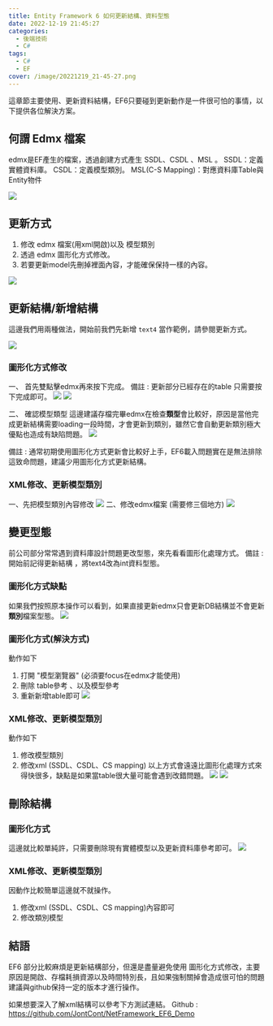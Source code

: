 ```yaml
---
title: Entity Framework 6 如何更新結構、資料型態
date: 2022-12-19 21:45:27
categories: 
  - 後端技術
  - C#
tags: 
  - C#
  - EF
cover: /image/20221219_21-45-27.png
---
```

這章節主要使用、更新資料結構，EF6只要碰到更新動作是一件很可怕的事情，以下提供各位解決方案。

## 何謂 Edmx 檔案
edmx是EF產生的檔案，透過創建方式產生 SSDL、CSDL 、MSL 。
SSDL：定義實體資料庫。
CSDL：定義模型類別。
MSL(C-S Mapping)：對應資料庫Table與Entity物件

![](/image/20221220_10-48-52.png)

## 更新方式
1. 修改 edmx 檔案(用xml開啟)以及 模型類別
2. 透過 edmx 圖形化方式修改。
3. 若要更新model先刪掉裡面內容，才能確保保持一樣的內容。

![](/image/20221220_11-20-08.png)


## 更新結構/新增結構
這邊我們用兩種做法，開始前我們先新增 ```text4``` 當作範例，請參閱更新方式。

![](/image/20221220_11-31-42.png)

### 圖形化方式修改
一、 首先雙點擊edmx再來按下完成。
備註 : 更新部分已經存在的table 只需要按下完成即可。
![](/image/20221220_11-41-38.png)
![](/image/20221220_11-42-02.png)

二、 確認模型類型
這邊建議存檔完畢edmx在檢查**類型**會比較好，原因是當他完成更新結構需要loading一段時間，才會更新到類別，雖然它會自動更新類別極大優點也造成有缺陷問題。
![](/image/20221220_11-44-51.png)

備註 : 通常初期使用圖形化方式更新會比較好上手，EF6載入問題實在是無法排除這致命問題，建議少用圖形化方式更新結構。

### XML修改、更新模型類別
一、先把模型類別內容修改
![](/image/20221220_11-36-41.png)
二、修改edmx檔案 (需要修三個地方)
![](/image/20221220_11-37-10.png)


## 變更型態
前公司部分常常遇到資料庫設計問題更改型態，來先看看圖形化處理方式。
備註 :開始前記得更新結構 ，將text4改為int資料型態。

### 圖形化方式缺點
如果我們按照原本操作可以看到，如果直接更新edmx只會更新DB結構並不會更新**類別**檔案型態。
![](/image/20221220_11-56-13.gif)

### 圖形化方式(解決方式)
動作如下
1. 打開 "模型瀏覽器" (必須要focus在edmx才能使用)
2. 刪除 table參考 、以及模型參考
3. 重新新增table即可
![](/image/20221220_12-26-28.gif)

### XML修改、更新模型類別
動作如下
1. 修改模型類別
2. 修改xml (SSDL、CSDL、CS mapping)
以上方式會遠遠比圖形化處理方式來得快很多，缺點是如果當table很大量可能會遇到改錯問題。
![](/image/20221220_12-32-19.png)
![](/image/20221220_12-32-44.png)


## 刪除結構
### 圖形化方式
這邊就比較單純許，只需要刪除現有實體模型以及更新資料庫參考即可。
![](/image/20221220_12-55-37.png)

### XML修改、更新模型類別
因動作比較簡單這邊就不就操作。
1. 修改xml (SSDL、CSDL、CS mapping)內容即可
2. 修改類別模型


## 結語
EF6 部分比較麻煩是更新結構部分，但還是盡量避免使用 圖形化方式修改，主要原因是開啟、存檔耗損資源以及時間特別長，且如果強制關掉會造成很可怕的問題建議與github保持一定的版本才進行操作。

如果想要深入了解xml結構可以參考下方測試連結。
Github : https://github.com/JontCont/NetFramework_EF6_Demo